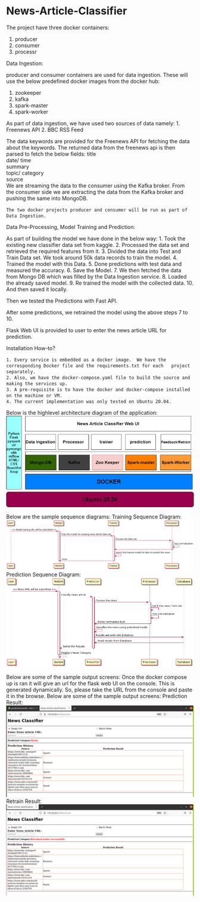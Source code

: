 # News-Article-Classifier
The project have three docker containers:
1. producer
2. consumer
3. processr

Data Ingestion:

producer and consumer containers are used for data ingestion. These will use the below predefined docker images from the docker hub:
  1. zookeeper
  2. kafka
  3. spark-master
  4. spark-worker
  
   As part of data ingestion, we have used two sources of data namely:
     1. Freenews API
     2. BBC RSS Feed
      
   The data keywords are provided for the Freenews API for fetching the data about the keywords.  The returned data from the freenews api is then parsed to fetch the below fields:
    title<br/>
	date/ time<br/>
	summary<br/>
	topic/ category<br/>
	source<br/>
	We are streaming the data to the consumer using the Kafka broker.
	From the consumer side we are extracting the data from the Kafka broker and pushing the same into MongoDB.
     
    The two docker projects producer and consumer will be run as part of Data Ingestion.

Data Pre-Processing, Model Training and Prediction:

   As part of building the model we have done in the below way:
     1. Took the existing new classifier data set from kaggle.
     2. Processed the data set and retrieved the required features from it. 
     3. Divided the data into Test and Train Data set. We took around 50k data records to train the model.
     4. Trained the model with this Data.
     5. Done predictions with test data and measured the accuracy.
     6. Save the Model.
     7. We then fetched the data from Mongo DB which was filled by the Data Ingestion service.
     8. Loaded the already saved model.
     9. Re trained the model with the collected data.
     10. And then saved it locally.
 
  Then we tested the Predictions with Fast API. 
  
  After some predictions, we retrained the model using the above steps 7 to 10.
  
  Flask Web UI is provided to user to enter the news article URL for prediction.
  
Installation How-to?

    1. Every service is embedded as a docker image.  We have the corresponding Docker file and the requirements.txt for each   project separately.
	2. Also, we have the docker-compose.yaml file to build the source and making the services up.
	3. A pre-requisite is to have the docker and docker-compose installed on the machine or VM.
	4. The current implementation was only tested on Ubuntu 20.04.
	
Below is the highlevel architecture diagram of the application:
![Architecture](https://github.com/samplepython/News-Article-Classifier/blob/main/documents/Week4/DataIngestion.drawio/NewClassifierArchitecture.png)

Below are the sample sequence diagrams:
Training Sequence Diagram:
![Training](https://github.com/samplepython/News-Article-Classifier/blob/main/documents/Week4/Sequence/Sequence-Diagrams/training-news-sequence-diagram.png)
Prediction Sequence Diagram:
![Predict_news](https://github.com/samplepython/News-Article-Classifier/blob/main/documents/Week4/Sequence/Sequence-Diagrams/predict-news-sequence-diagram.png)

Below are some of the sample output screens:
Once the docker compose up is ran it will give an url for the flask web UI on the console. This is generated dynamically. So, please take the URL from the console and paste it in the browse. Below are some of the sample output screens:
Prediction Result:
![prediction_success](https://github.com/samplepython/News-Article-Classifier/blob/main/documents/Week4/screenshots/SuccessPrediction.PNG)
Retrain Result:
![retrain success](https://github.com/samplepython/News-Article-Classifier/blob/main/documents/Week4/screenshots/retrain.PNG)

